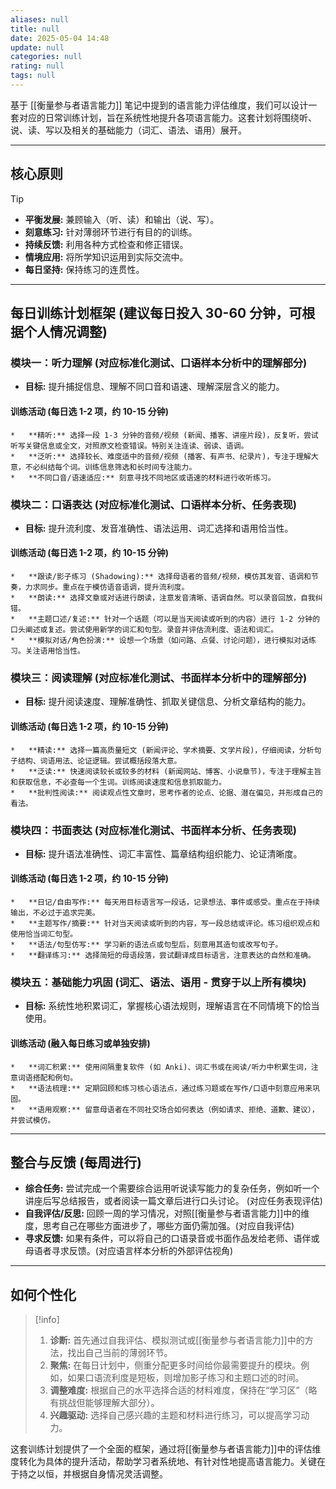 ```yaml
---
aliases: null
title: null
date: 2025-05-04 14:48
update: null
categories: null
rating: null
tags: null
---
```


基于 [[衡量参与者语言能力]] 笔记中提到的语言能力评估维度，我们可以设计一套对应的日常训练计划，旨在系统性地提升各项语言能力。这套计划将围绕听、说、读、写以及相关的基础能力（词汇、语法、语用）展开。

---

## 核心原则

> [!tip]
>
> - **平衡发展:** 兼顾输入（听、读）和输出（说、写）。
> - **刻意练习:** 针对薄弱环节进行有目的的训练。
> - **持续反馈:** 利用各种方式检查和修正错误。
> - **情境应用:** 将所学知识运用到实际交流中。
> - **每日坚持:** 保持练习的连贯性。

---

## 每日训练计划框架 (建议每日投入 30-60 分钟，可根据个人情况调整)

### 模块一：听力理解 (对应标准化测试、口语样本分析中的理解部分)

- **目标:** 提升捕捉信息、理解不同口音和语速、理解深层含义的能力。

#### 训练活动 (每日选 1-2 项，约 10-15 分钟)

```
*   **精听:** 选择一段 1-3 分钟的音频/视频 (新闻、播客、讲座片段)，反复听，尝试听写关键信息或全文，对照原文检查错误。特别关注连读、弱读、语调。
*   **泛听:** 选择较长、难度适中的音频/视频 (播客、有声书、纪录片)，专注于理解大意，不必纠结每个词。训练信息筛选和长时间专注能力。
*   **不同口音/语速适应:** 刻意寻找不同地区或语速的材料进行收听练习。
```

### 模块二：口语表达 (对应标准化测试、口语样本分析、任务表现)

- **目标:** 提升流利度、发音准确性、语法运用、词汇选择和语用恰当性。

#### 训练活动 (每日选 1-2 项，约 10-15 分钟)

```
*   **跟读/影子练习 (Shadowing):** 选择母语者的音频/视频，模仿其发音、语调和节奏，力求同步。重点在于模仿语音语调，提升流利度。
*   **朗读:** 选择文章或对话进行朗读，注意发音清晰、语调自然。可以录音回放，自我纠错。
*   **主题口述/复述:** 针对一个话题（可以是当天阅读或听到的内容）进行 1-2 分钟的口头阐述或复述。尝试使用新学的词汇和句型。录音并评估流利度、语法和词汇。
*   **模拟对话/角色扮演:** 设想一个场景（如问路、点餐、讨论问题），进行模拟对话练习。关注语用恰当性。
```

### 模块三：阅读理解 (对应标准化测试、书面样本分析中的理解部分)

- **目标:** 提升阅读速度、理解准确性、抓取关键信息、分析文章结构的能力。

#### 训练活动 (每日选 1-2 项，约 10-15 分钟)

```
*   **精读:** 选择一篇高质量短文 (新闻评论、学术摘要、文学片段)，仔细阅读，分析句子结构、词语用法、论证逻辑。尝试概括段落大意。
*   **泛读:** 快速阅读较长或较多的材料 (新闻网站、博客、小说章节)，专注于理解主旨和获取信息，不必查每一个生词。训练阅读速度和信息抓取能力。
*   **批判性阅读:** 阅读观点性文章时，思考作者的论点、论据、潜在偏见，并形成自己的看法。
```

### 模块四：书面表达 (对应标准化测试、书面样本分析、任务表现)

- **目标:** 提升语法准确性、词汇丰富性、篇章结构组织能力、论证清晰度。

#### 训练活动 (每日选 1-2 项，约 10-15 分钟)

```
*   **日记/自由写作:** 每天用目标语言写一段话，记录想法、事件或感受。重点在于持续输出，不必过于追求完美。
*   **主题写作/摘要:** 针对当天阅读或听到的内容，写一段总结或评论。练习组织观点和使用恰当词汇句型。
*   **语法/句型仿写:** 学习新的语法点或句型后，刻意用其造句或改写句子。
*   **翻译练习:** 选择简短的母语段落，尝试翻译成目标语言，注意表达的自然和准确。
```

### 模块五：基础能力巩固 (词汇、语法、语用 - 贯穿于以上所有模块)

- **目标:** 系统性地积累词汇，掌握核心语法规则，理解语言在不同情境下的恰当使用。

#### 训练活动 (融入每日练习或单独安排)

```
*   **词汇积累:** 使用间隔重复软件 (如 Anki)、词汇书或在阅读/听力中积累生词，注意词语搭配和例句。
*   **语法梳理:** 定期回顾和练习核心语法点，通过练习题或在写作/口语中刻意应用来巩固。
*   **语用观察:** 留意母语者在不同社交场合如何表达（例如请求、拒绝、道歉、建议），并尝试模仿。
```

---

## 整合与反馈 (每周进行)

- **综合任务:** 尝试完成一个需要综合运用听说读写能力的复杂任务，例如听一个讲座后写总结报告，或者阅读一篇文章后进行口头讨论。 (对应任务表现评估)
- **自我评估/反思:** 回顾一周的学习情况，对照[[衡量参与者语言能力]]中的维度，思考自己在哪些方面进步了，哪些方面仍需加强。(对应自我评估)
- **寻求反馈:** 如果有条件，可以将自己的口语录音或书面作品发给老师、语伴或母语者寻求反馈。(对应语言样本分析的外部评估视角)

---

## 如何个性化

> [!info]
>
> 1. **诊断:** 首先通过自我评估、模拟测试或[[衡量参与者语言能力]]中的方法，找出自己当前的薄弱环节。
> 2. **聚焦:** 在每日计划中，侧重分配更多时间给你最需要提升的模块。例如，如果口语流利度是短板，则增加影子练习和主题口述的时间。
> 3. **调整难度:** 根据自己的水平选择合适的材料难度，保持在“学习区”（略有挑战但能够理解大部分）。
> 4. **兴趣驱动:** 选择自己感兴趣的主题和材料进行练习，可以提高学习动力。

这套训练计划提供了一个全面的框架，通过将[[衡量参与者语言能力]]中的评估维度转化为具体的提升活动，帮助学习者系统地、有针对性地提高语言能力。关键在于持之以恒，并根据自身情况灵活调整。
